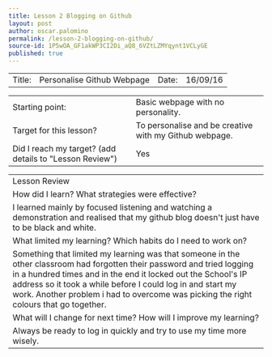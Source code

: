```yaml
---
title: Lesson 2 Blogging on Github
layout: post
author: oscar.palomino
permalink: /lesson-2-blogging-on-github/
source-id: 1P5wOA_GF1akWP3CI2Di_aQ8_6VZtLZMYqynt1VCLyGE
published: true
---
```

<table>
  <tr>
    <td>Title:  </td>
    <td>Personalise Github Webpage</td>
    <td> Date:  </td>
    <td>16/09/16</td>
  </tr>
</table>


<table>
  <tr>
    <td>Starting point:</td>
    <td>Basic webpage with no personality.</td>
  </tr>
  <tr>
    <td>Target for this lesson?</td>
    <td>To personalise and be creative with my Github webpage.</td>
  </tr>
  <tr>
    <td>Did I reach my target? 
(add details to "Lesson Review")</td>
    <td>Yes </td>
  </tr>
</table>


<table>
  <tr>
    <td>Lesson Review</td>
  </tr>
  <tr>
    <td>How did I learn? What strategies were effective? </td>
  </tr>
  <tr>
    <td>I learned mainly by focused listening and watching a demonstration and realised that my github blog doesn't just have to be black and white.</td>
  </tr>
  <tr>
    <td>What limited my learning? Which habits do I need to work on? </td>
  </tr>
  <tr>
    <td>Something that limited my learning was that someone in the other classroom had forgotten their password and tried logging in a hundred times and in the end it locked out the School's IP address so it took a while before I could log in and start my work. Another problem i had to overcome was picking the right colours that go together.</td>
  </tr>
  <tr>
    <td>What will I change for next time? How will I improve my learning?</td>
  </tr>
  <tr>
    <td>Always be ready to log in quickly and try to use my time more wisely. </td>
  </tr>
</table>


